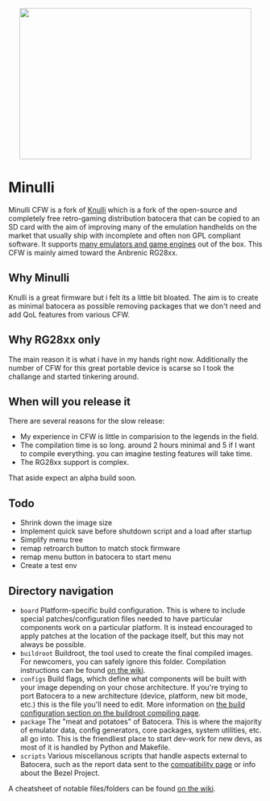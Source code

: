 <p align="center">
  <img width="460" height="300" src="https://github.com/ajmandourah/Minulli/assets/27051374/914daa7c-6ca9-4715-a063-038bdbc7e6e8">
</p>

# Minulli
Minulli CFW is a fork of [Knulli](https://github.com/knulli-cfw/distribution) which is a fork of the open-source and completely free retro-gaming distribution batocera that can be copied to an SD card with the aim of improving many of the emulation handhelds on the market that usually ship with incomplete and often non GPL compliant software. It supports [many emulators and game engines](https://www.batocera.org/compatibility.php) out of the box. 
This CFW is mainly aimed toward the Anbrenic RG28xx.

## Why Minulli
Knulli is a great firmware but i felt its a little bit bloated. The aim is to create as minimal batocera as possible removing packages that we don't need and add QoL features from various CFW. 

## Why RG28xx only
The main reason it is what i have in my hands right now. Additionally the number of CFW for this great portable device is scarse so I took the challange and started tinkering around.

## When will you release it
There are several reasons for the slow release:
- My experience in CFW is little in comparision to the legends in the field.
- The compilation time is so long. around 2 hours minimal and 5 if I want to compile everything. you can imagine testing features will take time.
- The RG28xx support is complex.

That aside expect an alpha build soon.

## Todo
- Shrink down the image size
- Implement quick save before shutdown script and a load after startup
- Simplify menu tree
- remap retroarch button to match stock firmware
- remap menu button in batocera to start menu
- Create a test env

## Directory navigation

 - `board` Platform-specific build configuration. This is where to include special patches/configuration files needed to have particular components work on a particular platform. It is instead encouraged to apply patches at the location of the package itself, but this may not always be possible.
 - `buildroot` Buildroot, the tool used to create the final compiled images. For newcomers, you can safely ignore this folder. Compilation instructions can be found [on the wiki](https://wiki.batocera.org/compile_batocera.linux).
 - `configs` Build flags, which define what components will be built with your image depending on your chose architecture. If you're trying to port Batocera to a new architecture (device, platform, new bit mode, etc.) this is the file you'll need to edit. More information on [the build configuration section on the buildroot compiling page](https://wiki.batocera.org/batocera.linux_buildroot_modifications#define_your_configuration).
 - `package` The "meat and potatoes" of Batocera. This is where the majority of emulator data, config generators, core packages, system utilities, etc. all go into. This is the friendliest place to start dev-work for new devs, as most of it is handled by Python and Makefile.
 - `scripts` Various miscellanous scripts that handle aspects external to Batocera, such as the report data sent to the [compatibility page](https://batocera.org/compatibility.php) or info about the Bezel Project.

A cheatsheet of notable files/folders can be found [on the wiki](https://wiki.batocera.org/notable_files).
